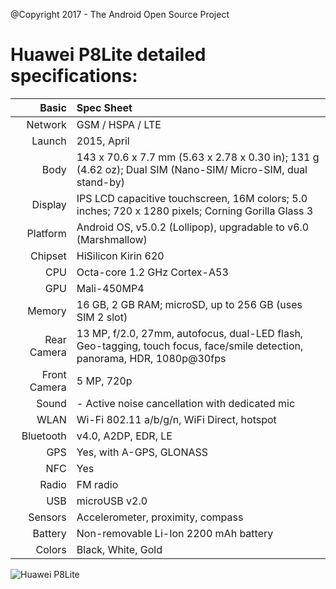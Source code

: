 @Copyright 2017 - The Android Open Source Project

Huawei P8Lite detailed specifications:
======================================

Basic         |Spec Sheet
-------------:|:--------------------------------------------------------------------------------------------------------------------------
Network	      | GSM / HSPA / LTE
Launch	      |2015, April
Body	      |143 x 70.6 x 7.7 mm (5.63 x 2.78 x 0.30 in); 131 g (4.62 oz); Dual SIM (Nano-SIM/ Micro-SIM, dual stand-by)
Display	      |IPS LCD capacitive touchscreen, 16M colors; 5.0 inches; 720 x 1280 pixels; Corning Gorilla Glass 3
Platform      |Android OS, v5.0.2 (Lollipop), upgradable to v6.0 (Marshmallow)
Chipset	      |HiSilicon Kirin 620
CPU	      |Octa-core 1.2 GHz Cortex-A53
GPU	      |Mali-450MP4
Memory	      |16 GB, 2 GB RAM; microSD, up to 256 GB (uses SIM 2 slot)
Rear Camera   |13 MP, f/2.0, 27mm, autofocus, dual-LED flash, Geo-tagging, touch focus, face/smile detection, panorama, HDR, 1080p@30fps
Front Camera  |5 MP, 720p
Sound	      |- Active noise cancellation with dedicated mic
WLAN	      |Wi-Fi 802.11 a/b/g/n, WiFi Direct, hotspot
Bluetooth     |v4.0, A2DP, EDR, LE
GPS	      |Yes, with A-GPS, GLONASS
NFC	      |Yes
Radio	      |FM radio
USB	      |microUSB v2.0
Sensors	      |Accelerometer, proximity, compass
Battery	      |Non-removable Li-Ion 2200 mAh battery
Colors 	      |Black, White, Gold


![Huawei P8Lite](http://cdn2.gsmarena.com/vv/pics/huawei/huawei-p8-lite.jpg "Huawei P8Lite")
